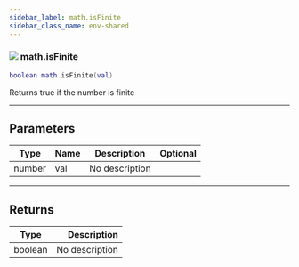 ```yaml
---
sidebar_label: math.isFinite
sidebar_class_name: env-shared
---
```


### ![](/img/wiki/shared.png) math.isFinite

```lua
boolean math.isFinite(val)
```

Returns true if the number is finite<br/>

-----------------
## Parameters

| Type   | Name | Description | Optional |
| ------ | ---- | ----------- | -------: |
| number | val | No description |   |

-----------------
## Returns

| Type   | Description |
| ------ | ----------: |
| boolean | No description |

